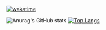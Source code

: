 [![wakatime](https://wakatime.com/badge/user/c9c66dca-f6ea-491f-a5c9-d2c2ba68b441.svg)](https://wakatime.com/@c9c66dca-f6ea-491f-a5c9-d2c2ba68b441)

![Anurag's GitHub stats](https://github-readme-stats.vercel.app/api?username=SGH07&show_icons=true)
[![Top Langs](https://github-readme-stats.vercel.app/api/top-langs/?username=SGH07)](https://github.com/anuraghazra/github-readme-stats) 


